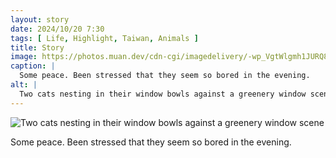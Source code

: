 ```yaml
---
layout: story
date: 2024/10/20 7:30
tags: [ Life, Highlight, Taiwan, Animals ]
title: Story
image: https://photos.muan.dev/cdn-cgi/imagedelivery/-wp_VgtWlgmh1JURQ8t1mg/6ebea474-f683-4336-de8e-bd1642cf4f00/public
caption: |
  Some peace. Been stressed that they seem so bored in the evening.
alt: |
  Two cats nesting in their window bowls against a greenery window scene
---
```


![Two cats nesting in their window bowls against a greenery window scene](https://photos.muan.dev/cdn-cgi/imagedelivery/-wp_VgtWlgmh1JURQ8t1mg/6ebea474-f683-4336-de8e-bd1642cf4f00/public)

Some peace. Been stressed that they seem so bored in the evening.
